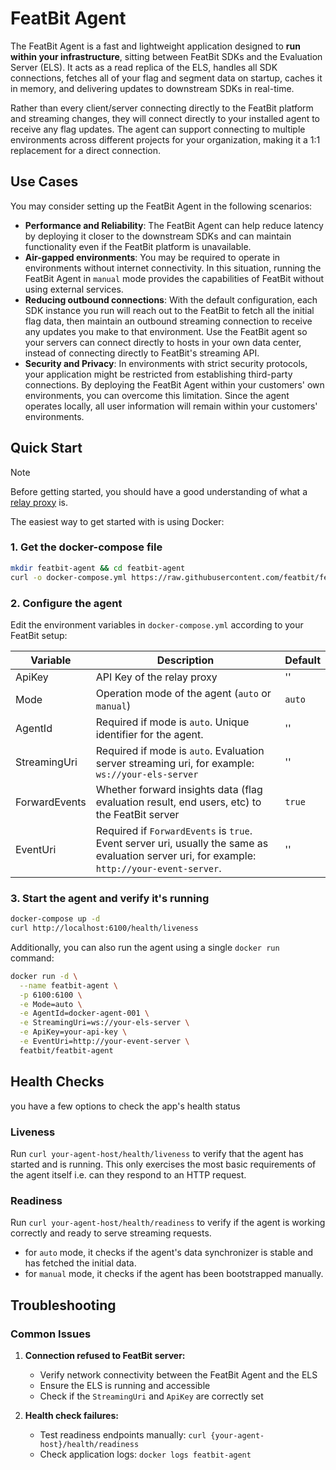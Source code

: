 # FeatBit Agent

The FeatBit Agent is a fast and lightweight application designed to **run within your infrastructure**, sitting between
FeatBit SDKs and the Evaluation Server (ELS). It acts as a read replica of the ELS, handles all SDK connections, fetches
all of your flag and segment data on startup, caches it in memory, and delivering updates to downstream SDKs in
real-time.

Rather than every client/server connecting directly to the FeatBit platform and streaming changes, they will connect
directly to your installed agent to receive any flag updates. The agent can support connecting to multiple environments
across different projects for your organization, making it a 1:1 replacement for a direct connection.

## Use Cases

You may consider setting up the FeatBit Agent in the following scenarios:

- **Performance and Reliability**: The FeatBit Agent can help reduce latency by deploying it closer to the downstream
  SDKs and can maintain functionality even if the FeatBit platform is unavailable.
- **Air-gapped environments**: You may be required to operate in environments without internet connectivity. In this
  situation, running the FeatBit Agent in `manual` mode provides the capabilities of FeatBit without using external
  services.
- **Reducing outbound connections**: With the default configuration, each SDK instance you run will reach out to
  the FeatBit to fetch all the initial flag data, then maintain an outbound streaming connection to receive any
  updates you make to that environment. Use the FeatBit agent so your servers can connect directly to hosts
  in your own data center, instead of connecting directly to FeatBit's streaming API.
- **Security and Privacy**: In environments with strict security protocols, your application might be restricted from
  establishing third-party connections. By deploying the FeatBit Agent within your customers' own environments, you can
  overcome this limitation. Since the agent operates locally, all user information will remain within your customers'
  environments.

## Quick Start

> [!NOTE]
> Before getting started, you should have a good understanding of what
> a [relay proxy](https://docs.featbit.co/relay-proxy/relay-proxy) is.

The easiest way to get started with is using Docker:

### 1. Get the docker-compose file

```bash
mkdir featbit-agent && cd featbit-agent
curl -o docker-compose.yml https://raw.githubusercontent.com/featbit/featbit/main/docker/docker-compose.yml
```

### 2. Configure the agent

Edit the environment variables in `docker-compose.yml` according to your FeatBit setup:

| Variable      | Description                                                                                                                                  | Default |
|---------------|----------------------------------------------------------------------------------------------------------------------------------------------|---------|
| ApiKey        | API Key of the relay proxy                                                                                                                   | ''      |
| Mode          | Operation mode of the agent (`auto` or `manual`)                                                                                             | `auto`  |
| AgentId       | Required if mode is `auto`. Unique identifier for the agent.                                                                                 | ''      |
| StreamingUri  | Required if mode is `auto`. Evaluation server streaming uri, for example: `ws://your-els-server`                                             | ''      |
| ForwardEvents | Whether forward insights data (flag evaluation result, end users, etc) to the FeatBit server                                                 | `true`  |
| EventUri      | Required if `ForwardEvents` is `true`. Event server uri, usually the same as evaluation server uri, for example: `http://your-event-server`. | ''      |

### 3. Start the agent and verify it's running

```bash
docker-compose up -d
curl http://localhost:6100/health/liveness
```

Additionally, you can also run the agent using a single `docker run` command:

```bash
docker run -d \
  --name featbit-agent \
  -p 6100:6100 \
  -e Mode=auto \
  -e AgentId=docker-agent-001 \
  -e StreamingUri=ws://your-els-server \
  -e ApiKey=your-api-key \
  -e EventUri=http://your-event-server \
  featbit/featbit-agent
```

## Health Checks

you have a few options to check the app's health status

### Liveness

Run `curl your-agent-host/health/liveness` to verify that the agent has started and is running.
This only exercises the most basic requirements of the agent itself i.e. can they respond to an HTTP request.

### Readiness

Run `curl your-agent-host/health/readiness` to verify if the agent is working correctly and ready to serve streaming
requests.

- for `auto` mode, it checks if the agent's data synchronizer is stable and has fetched the initial data.
- for `manual` mode, it checks if the agent has been bootstrapped manually.

## Troubleshooting

### Common Issues

1. **Connection refused to FeatBit server:**
    - Verify network connectivity between the FeatBit Agent and the ELS
    - Ensure the ELS is running and accessible
    - Check if the `StreamingUri` and `ApiKey` are correctly set

2. **Health check failures:**
    - Test readiness endpoints manually: `curl {your-agent-host}/health/readiness`
    - Check application logs: `docker logs featbit-agent`